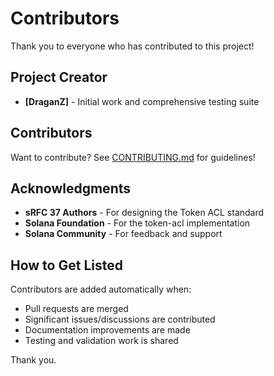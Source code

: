 # Contributors

Thank you to everyone who has contributed to this project!

## Project Creator

- **[DraganZ]** - Initial work and comprehensive testing suite

## Contributors

<!-- Add contributors here as they contribute -->

Want to contribute? See [CONTRIBUTING.md](CONTRIBUTING.md) for guidelines!

## Acknowledgments

- **sRFC 37 Authors** - For designing the Token ACL standard
- **Solana Foundation** - For the token-acl implementation
- **Solana Community** - For feedback and support

## How to Get Listed

Contributors are added automatically when:
- Pull requests are merged
- Significant issues/discussions are contributed
- Documentation improvements are made
- Testing and validation work is shared

Thank you.


